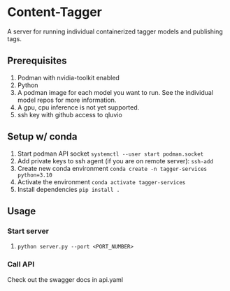 # Content-Tagger
A server for running individual containerized tagger models and publishing tags.

## Prerequisites

1. Podman with nvidia-toolkit enabled
2. Python
3. A podman image for each model you want to run. See the individual model repos for more information. 
4. A gpu, cpu inference is not yet supported. 
5. ssh key with github access to qluvio

## Setup w/ conda

1. Start podman API socket `systemctl --user start podman.socket`
2. Add private keys to ssh agent (if you are on remote server): `ssh-add` 
3. Create new conda environment `conda create -n tagger-services python=3.10`
4. Activate the environment `conda activate tagger-services`
5. Install dependencies `pip install .`

## Usage

### Start server

1. `python server.py --port <PORT_NUMBER>`

### Call API

Check out the swagger docs in api.yaml